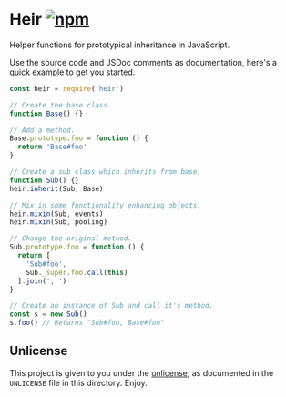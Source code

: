 # Heir [![npm](https://img.shields.io/npm/v/heir.svg)](https://www.npmjs.com/package/heir)

Helper functions for prototypical inheritance in JavaScript.

Use the source code and JSDoc comments as documentation, here's a quick example to get you started.

```javascript
const heir = require('heir')

// Create the base class.
function Base() {}

// Add a method.
Base.prototype.foo = function () {
  return 'Base#foo'
}

// Create a sub class which inherits from base.
function Sub() {}
heir.inherit(Sub, Base)

// Mix in some functionality enhancing objects.
heir.mixin(Sub, events)
heir.mixin(Sub, pooling)

// Change the original method.
Sub.prototype.foo = function () {
  return [
    'Sub#foo',
    Sub._super.foo.call(this)
  ].join(', ')
}

// Create an instance of Sub and call it's method.
const s = new Sub()
s.foo() // Returns "Sub#foo, Base#foo"
```

## Unlicense

This project is given to you under the [unlicense][], as documented in the `UNLICENSE` file in this directory. Enjoy.

[unlicense]: http://unlicense.org/
